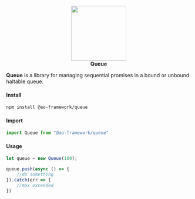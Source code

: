 <p align="center">
<img width="150" src="https://ao-framework.github.io/website/ao.logo.svg"><br>
<b>Queue</b>
</p>

**Queue** is a library for managing sequential promises in a bound or unbound haltable queue.

#### Install
```bash
npm install @ao-framework/queue
```

#### Import
```ts
import Queue from "@ao-framework/queue"
```

#### Usage 
```ts
let queue = new Queue(100);

queue.push(async () => {
    //do something
}).catch(err => {
    //max exceeded
})
```
